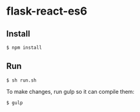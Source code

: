 # flask-react-es6

## Install

```
$ npm install
```

## Run

```
$ sh run.sh
```

To make changes, run gulp so it can compile them:

```
$ gulp
```